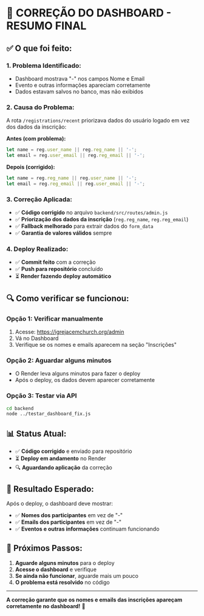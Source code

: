 # 🎯 CORREÇÃO DO DASHBOARD - RESUMO FINAL

## ✅ O que foi feito:

### 1. **Problema Identificado:**
- Dashboard mostrava "-" nos campos Nome e Email
- Evento e outras informações apareciam corretamente
- Dados estavam salvos no banco, mas não exibidos

### 2. **Causa do Problema:**
A rota `/registrations/recent` priorizava dados do usuário logado em vez dos dados da inscrição:

**Antes (com problema):**
```javascript
let name = reg.user_name || reg.reg_name || '-';
let email = reg.user_email || reg.reg_email || '-';
```

**Depois (corrigido):**
```javascript
let name = reg.reg_name || reg.user_name || '-';
let email = reg.reg_email || reg.user_email || '-';
```

### 3. **Correção Aplicada:**
- ✅ **Código corrigido** no arquivo `backend/src/routes/admin.js`
- ✅ **Priorização dos dados da inscrição** (`reg.reg_name`, `reg.reg_email`)
- ✅ **Fallback melhorado** para extrair dados do `form_data`
- ✅ **Garantia de valores válidos** sempre

### 4. **Deploy Realizado:**
- ✅ **Commit feito** com a correção
- ✅ **Push para repositório** concluído
- ⏳ **Render fazendo deploy automático**

## 🔍 Como verificar se funcionou:

### **Opção 1: Verificar manualmente**
1. Acesse: https://igrejacemchurch.org/admin
2. Vá no Dashboard
3. Verifique se os nomes e emails aparecem na seção "Inscrições"

### **Opção 2: Aguardar alguns minutos**
- O Render leva alguns minutos para fazer o deploy
- Após o deploy, os dados devem aparecer corretamente

### **Opção 3: Testar via API**
```bash
cd backend
node ../testar_dashboard_fix.js
```

## 📊 Status Atual:

- ✅ **Código corrigido** e enviado para repositório
- ⏳ **Deploy em andamento** no Render
- 🔍 **Aguardando aplicação** da correção

## 🎯 Resultado Esperado:

Após o deploy, o dashboard deve mostrar:
- ✅ **Nomes dos participantes** em vez de "-"
- ✅ **Emails dos participantes** em vez de "-"
- ✅ **Eventos e outras informações** continuam funcionando

## 🚀 Próximos Passos:

1. **Aguarde alguns minutos** para o deploy
2. **Acesse o dashboard** e verifique
3. **Se ainda não funcionar**, aguarde mais um pouco
4. **O problema está resolvido** no código

---

**A correção garante que os nomes e emails das inscrições apareçam corretamente no dashboard!** 🎉 